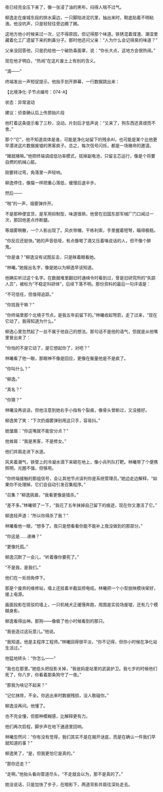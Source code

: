 
夜已经完全压下来了，像一张浸了油的黑布，闷得人喘不过气。

柳逸走在废城东段的排水渠边，一只脚陷进泥坑里，抽出来时，鞋底贴着不明粘液。他没吭声，只是轻轻往旁边踢了踢。

这地方他小时候来过一次，记不得原因，但记得那个味道。铁锈混着煤渣、潮湿里藏着化工厂遗留下来的刺鼻分子。那时他还问父亲：“人为什么会记得臭的味道？”

父亲没回答他，只是扔给他一个破防毒面罩，说：“你长大点，这地方会很热闹。”

现在他才明白，“热闹”在这片废土上有别的含义。

“滴——”

终端发出一声短促提示。他抬手划开屏幕，一行数据跳出来：

【北境净化·子节点编号：074-A】

状态：异常波动

建议：侦查确认后上传原始片段

他盯着这条提示看了三秒，没动。片刻后才低声说：“又来了，狗东西还真锲而不舍。”

那个“它”，他不知道具体是谁，可能是净化站留下的残余AI，也可能是某个比他更早潜进这片数据废墟的黑客疯子。总之，每次信号闪烁，都是一场赌命的邀请。

“赌就赌嘛。”他把终端调成低功率模式，拔掉副电池，只留主芯运行，像是个将要自燃的机械心脏。

刚要转过弯，角落里一声轻响。

柳逸停住，像猫一样把重心落低，缓慢后退半步。

然后——

“啪”的一声，烟雾弹炸开。

不是那种便宜货，是军用抑制型，味道很熟，他曾在旧国东部军械厂门口闻过一次，那回他差点炸断腿。

等烟雾稍散，一个人影出现了。风衣带帽，干练利索，手里握着短弩，瞄得极稳。

“你反应还挺快。”她的声音低哑，有点像喝了酒又压着嗓说话的人，但不像个醉鬼。

“你是谁？”柳逸没有试图反击，只是眯着眼看她。

“林曦。”她报出名字，像是她以为柳逸早该知道。

他确实听过这个名字。在数据堆里翻旧时通缉令时看到过，曾是旧研究所的“失踪人员”，被标为“不稳定科研体”，后续下落不明。那份资料的最后一句评语是：

“不可信任，但值得追踪。”

“你找我干嘛？”

“你终端里那个北境子节点，是我五年前留下的。”林曦收起弩箭，走了过来，“现在它动了，我得知道为什么。”

柳逸心里忽然起了一丝不属于他自己的想法。那句话不是他的语气，但就是从他嘴里冒出来了：

“你怕的不是它动了，是它想起你了，对吧？”

林曦看了他一眼，那眼神不像是回应，更像在衡量他是不是疯了。

“你叫什么？”

“柳逸。”

“真名？”

“你猜？”

林曦没再说话，但他注意到她右手小指有个裂痕，像骨头曾断过，又没接好。

柳逸笑了笑：“下次扔烟雾弹别用这只手，容易抖。”

她皱眉：“你这嘴就不能安分点？”

他耸肩：“我是黑客，不是修女。”

他们并肩走进下水道。

风夹着潮气，铁管上的冷凝水滴下来砸在地上，像小兵列队打靶。林曦带了个便携照明，光圈不强，但够用。

“你终端接触的那组信号，会让其他节点误判你是系统管理员。”她边走边解释，“如果你不处理掉，它们会自动引发召集程序。”

“召集？”柳逸挑眉，“我看更像是猎杀。”

“差不多。”林曦顿了一下，“我花了五年抹掉自己留下的痕迹，现在你又激活了它。”

柳逸轻声道：“所以你得杀了我？”

林曦看他一眼，“想多了。我只是想看看你能不能补上我没做到的那部分。”

“你这是……递棒？”

“更像托孤。”

柳逸沉默了一会儿，“听着像你要死了。”

“不是我，是我们。”

他们在一处拐角停下。

那是个废弃的维修站，墙上还挂着半截监控电缆。林曦把一个小型放映模块架好，接上电源。

画面投影在斑驳的墙上，一只机械犬正缓慢奔跑，周围是实验场废墟，还有几个模糊身影。

柳逸看得出神。那狗——像极了他小时候看到的那只。

“我爸造过这玩意儿。”他说。

“我知道。他是主程序工程师。”林曦回得很平淡，“你不记得，但你小时候在净化站生活过。”

他猛地转头：“你怎么——”

“我也在那里。”她低头把投影关掉，“我爸妈是站里的武装护卫。我七岁的时候他们死了，你八岁，你看着那条狗守了一夜。”

“那我为啥记不起来？”

“记忆抹除，不全。你逃出来时数据残损，没人敢碰你。”

柳逸没再问。他懂了。

也不完全懂，但那种模糊感，比解释更有力。

他们再次启程，脚步声在地下通道里回响。

林曦忽然问：“你有没有觉得，我们其实不是在揭开谜底，而是在确认一件我们早就知道的事？”

柳逸笑了，“是，但我更怕它是真的。”

“那你还走？”

“走啊。”他抬头看向管道尽头，“不走就会以为，那不是真的了。”

她没说话，只是加快了步子，在暗影下，两道背影并肩往深处走去。